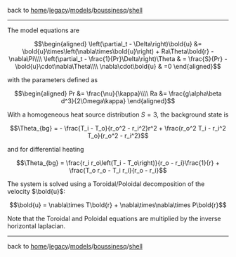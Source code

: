 back to [home](/)/[legacy](/legacy)/[models](/legacy/models)/[boussinesq](/legacy/models/boussinesq)/[shell](/legacy/models/boussinesq/shell)

---

The model equations are
```math
\begin{aligned}
\left(\partial_t - \Delta\right)\bold{u} &=  \bold{u}\times\left(\nabla\times\bold{u}\right) + Ra\Theta\bold{r} - \nabla\Pi\\\\
\left(\partial_t - \frac{1}{Pr}\Delta\right)\Theta & = \frac{S}{Pr} - \bold{u}\cdot\nabla\Theta\\\\
\nabla\cdot\bold{u} & =0
\end{aligned}
```

with the parameters defined as
```math
\begin{aligned}
Pr &= \frac{\nu}{\kappa}\\\\
Ra &= \frac{g\alpha\beta d^3}{2\Omega\kappa}
\end{aligned}
```

With a homogeneous heat source distribution $`S = 3`$, the background state is
```math
\Theta_{bg} = - \frac{T_i - T_o}{r_o^2 - r_i^2}r^2 + \frac{r_o^2 T_i - r_i^2 T_o}{r_o^2 - r_i^2}
```
and for differential heating
```math
\Theta_{bg} = \frac{r_i r_o\left(T_i - T_o\right)}{r_o - r_i}\frac{1}{r} + \frac{T_o r_o - T_i r_i}{r_o - r_i}
```

The system is solved using a Toroidal/Poloidal decomposition of the velocity $`\bold{u}`$:
```math
\bold{u} = \nabla\times T\bold{r} + \nabla\times\nabla\times P\bold{r}
```

Note that the Toroidal and Poloidal equations are multiplied by the inverse horizontal laplacian.

---

back to [home](/)/[legacy](/legacy)/[models](/legacy/models)/[boussinesq](/legacy/models/boussinesq)/[shell](/legacy/models/boussinesq/shell)
